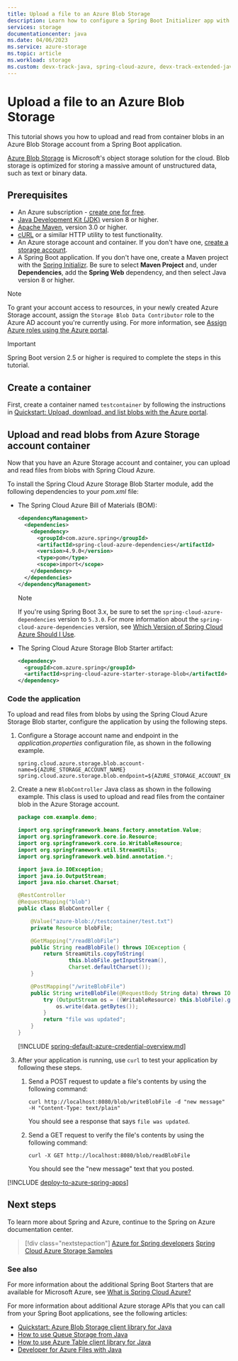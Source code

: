 ```yaml
---
title: Upload a file to an Azure Blob Storage
description: Learn how to configure a Spring Boot Initializer app with the Azure Storage starter.
services: storage
documentationcenter: java
ms.date: 04/06/2023
ms.service: azure-storage
ms.topic: article
ms.workload: storage
ms.custom: devx-track-java, spring-cloud-azure, devx-track-extended-java
---
```


# Upload a file to an Azure Blob Storage

This tutorial shows you how to upload and read from container blobs in an Azure Blob Storage account from a Spring Boot application.

[Azure Blob Storage](/azure/storage/blobs/) is Microsoft's object storage solution for the cloud. Blob storage is optimized for storing a massive amount of unstructured data, such as text or binary data.

## Prerequisites

- An Azure subscription - [create one for free](https://azure.microsoft.com/free/).
- [Java Development Kit (JDK)](/java/azure/jdk/) version 8 or higher.
- [Apache Maven](http://maven.apache.org/), version 3.0 or higher.
- [cURL](https://curl.se/) or a similar HTTP utility to test functionality.
- An Azure storage account and container. If you don't have one, [create a storage account](/azure/storage/common/storage-account-create?tabs=azure-portal).
- A Spring Boot application. If you don't have one, create a Maven project with the [Spring Initializr](https://start.spring.io/). Be sure to select **Maven Project** and, under **Dependencies**, add the **Spring Web** dependency, and then select Java version 8 or higher.

> [!NOTE]
> To grant your account access to resources, in your newly created Azure Storage account, assign the `Storage Blob Data Contributor` role to the Azure AD account you're currently using. For more information, see [Assign Azure roles using the Azure portal](/azure/role-based-access-control/role-assignments-portal).

> [!IMPORTANT]
> Spring Boot version 2.5 or higher is required to complete the steps in this tutorial.

## Create a container

First, create a container named `testcontainer` by following the instructions in [Quickstart: Upload, download, and list blobs with the Azure portal](/azure/storage/blobs/storage-quickstart-blobs-portal).

## Upload and read blobs from Azure Storage account container

Now that you have an Azure Storage account and container, you can upload and read files from blobs with Spring Cloud Azure.

To install the Spring Cloud Azure Storage Blob Starter module, add the following dependencies to your *pom.xml* file:

- The Spring Cloud Azure Bill of Materials (BOM):

  ```xml
  <dependencyManagement>
    <dependencies>
      <dependency>
        <groupId>com.azure.spring</groupId>
        <artifactId>spring-cloud-azure-dependencies</artifactId>
        <version>4.9.0</version>
        <type>pom</type>
        <scope>import</scope>
      </dependency>
    </dependencies>
  </dependencyManagement>
  ```

  > [!NOTE]
  > If you're using Spring Boot 3.x, be sure to set the `spring-cloud-azure-dependencies` version to `5.3.0`.
  > For more information about the `spring-cloud-azure-dependencies` version, see [Which Version of Spring Cloud Azure Should I Use](https://github.com/Azure/azure-sdk-for-java/wiki/Spring-Versions-Mapping#which-version-of-spring-cloud-azure-should-i-use).

- The Spring Cloud Azure Storage Blob Starter artifact:

  ```xml
  <dependency>
    <groupId>com.azure.spring</groupId>
    <artifactId>spring-cloud-azure-starter-storage-blob</artifactId>
  </dependency>
  ```

### Code the application

To upload and read files from blobs by using the Spring Cloud Azure Storage Blob starter, configure the application by using the following steps.

1. Configure a Storage account name and endpoint in the *application.properties* configuration file, as shown in the following example.

   ```properties
   spring.cloud.azure.storage.blob.account-name=${AZURE_STORAGE_ACCOUNT_NAME}
   spring.cloud.azure.storage.blob.endpoint=${AZURE_STORAGE_ACCOUNT_ENDPOINT}
   ```

1. Create a new `BlobController` Java class as shown in the following example. This class is used to upload and read files from the container blob in the Azure Storage account.

   ```java
   package com.example.demo;

   import org.springframework.beans.factory.annotation.Value;
   import org.springframework.core.io.Resource;
   import org.springframework.core.io.WritableResource;
   import org.springframework.util.StreamUtils;
   import org.springframework.web.bind.annotation.*;

   import java.io.IOException;
   import java.io.OutputStream;
   import java.nio.charset.Charset;

   @RestController
   @RequestMapping("blob")
   public class BlobController {

       @Value("azure-blob://testcontainer/test.txt")
       private Resource blobFile;

       @GetMapping("/readBlobFile")
       public String readBlobFile() throws IOException {
           return StreamUtils.copyToString(
                   this.blobFile.getInputStream(),
                   Charset.defaultCharset());
       }

       @PostMapping("/writeBlobFile")
       public String writeBlobFile(@RequestBody String data) throws IOException {
           try (OutputStream os = ((WritableResource) this.blobFile).getOutputStream()) {
               os.write(data.getBytes());
           }
           return "file was updated";
       }
   }
   ```

   [!INCLUDE [spring-default-azure-credential-overview.md](includes/spring-default-azure-credential-overview.md)]

1. After your application is running, use `curl` to test your application by following these steps.

   1. Send a POST request to update a file's contents by using the following command:

      ```shell
      curl http://localhost:8080/blob/writeBlobFile -d "new message" -H "Content-Type: text/plain"
      ```

      You should see a response that says `file was updated`.

   1. Send a GET request to verify the file's contents by using the following command:

      ```shell
      curl -X GET http://localhost:8080/blob/readBlobFile
      ```

      You should see the "new message" text that you posted.

[!INCLUDE [deploy-to-azure-spring-apps](includes/deploy-to-azure-spring-apps.md)]

## Next steps

To learn more about Spring and Azure, continue to the Spring on Azure documentation center.

> [!div class="nextstepaction"]
> [Azure for Spring developers](../spring/index.yml)
> [Spring Cloud Azure Storage Samples](https://github.com/Azure-Samples/azure-spring-boot-samples/tree/main/storage)

### See also

For more information about the additional Spring Boot Starters that are available for Microsoft Azure, see [What is Spring Cloud Azure?](spring-cloud-azure-overview.md)

For more information about additional Azure storage APIs that you can call from your Spring Boot applications, see the following articles:

- [Quickstart: Azure Blob Storage client library for Java](/azure/storage/blobs/storage-java-how-to-use-blob-storage)
- [How to use Queue Storage from Java](/azure/storage/queues/storage-quickstart-queues-java?tabs=powershell%2Cpasswordless%2Croles-azure-portal%2Cenvironment-variable-windows%2Csign-in-azure-cli)
- [How to use Azure Table client library for Java](/azure/cosmos-db/table-storage-how-to-use-java)
- [Developer for Azure Files with Java](/azure/storage/files/storage-java-how-to-use-file-storage)

